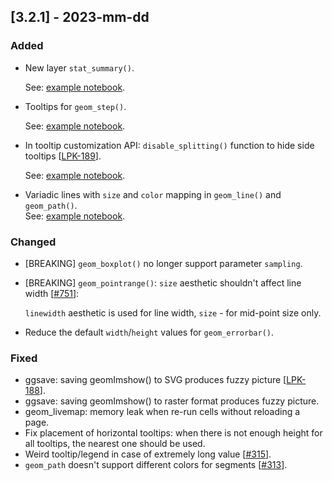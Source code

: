 ## [3.2.1] - 2023-mm-dd

### Added

- New layer `stat_summary()`.

  See: [example notebook](https://nbviewer.org/github/JetBrains/lets-plot/blob/master/docs/f-23c/stat_summary.ipynb).


- Tooltips for `geom_step()`.

  See: [example notebook](https://nbviewer.org/github/JetBrains/lets-plot/blob/master/docs/f-23c/geom_step_tooltips.ipynb).


- In tooltip customization API:
  `disable_splitting()` function to hide side tooltips [[LPK-189](https://github.com/JetBrains/lets-plot-kotlin/issues/189)].

  See: [example notebook](https://nbviewer.org/github/JetBrains/lets-plot/blob/master/docs/f-23c/tooltips_disable_splitting.ipynb).


- Variadic lines with `size` and `color` mapping in `geom_line()` and `geom_path()`.  
See: [example notebook](https://nbviewer.org/github/JetBrains/lets-plot/blob/master/docs/f-23c/aes_size_color_variadic_lines.ipynb).


### Changed

- [BREAKING] `geom_boxplot()` no longer support parameter `sampling`.

- [BREAKING] `geom_pointrange()`: `size` aesthetic shouldn't affect line width [[#751](https://github.com/JetBrains/lets-plot/issues/751)]:

  `linewidth` aesthetic is used for line width, `size` - for mid-point size only.

- Reduce the default `width`/`height` values for `geom_errorbar()`.


### Fixed

- ggsave: saving geomImshow() to SVG produces fuzzy picture [[LPK-188](https://github.com/JetBrains/lets-plot-kotlin/issues/188)].
- ggsave: saving geomImshow() to raster format produces fuzzy picture.
- geom_livemap: memory leak when re-run cells without reloading a page.
- Fix placement of horizontal tooltips: when there is not enough height for all tooltips, the nearest one should be used.
- Weird tooltip/legend in case of extremely long value [[#315](https://github.com/JetBrains/lets-plot/issues/315)].
- `geom_path` doesn't support different colors for segments [[#313](https://github.com/JetBrains/lets-plot/issues/313)].
